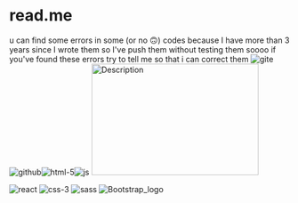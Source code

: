 # read.me
 
 u can find some errors in some (or no 🙃) codes because I have more than 3 years since I wrote them so I've push them without testing them soooo if you've found these errors try to tell me so that i can correct them 
![gite](https://github.com/user-attachments/assets/ca6b1ee8-0e0a-4f04-8782-45d06129f57a)![github](https://github.com/user-attachments/assets/41a329ff-0a66-4dc4-9b7f-adf3c9757c43)![html-5](https://github.com/user-attachments/assets/819367d4-2878-467d-9d46-f72cbaef6a7c)![js](https://github.com/user-attachments/assets/1f268bd8-06ef-4f6e-8880-731839bd4e47)
<img src="https://github.com/user-attachments/assets/819367d4-2878-467d-9d46-f72cbaef6a7c" alt="Description" width="300" height="200">

![react](https://github.com/user-attachments/assets/e2eb8fc8-2ff6-4bfd-8ea5-531912387aa8)
![css-3](https://github.com/user-attachments/assets/6c71115e-648f-419a-b566-effa9f4368a9)
![sass](https://github.com/user-attachments/assets/71af62c4-79f1-4da6-a8cb-b7a6bee79d84)
![Bootstrap_logo](https://github.com/user-attachments/assets/dbacab77-899d-4cf0-aaac-efc0bde46978)
